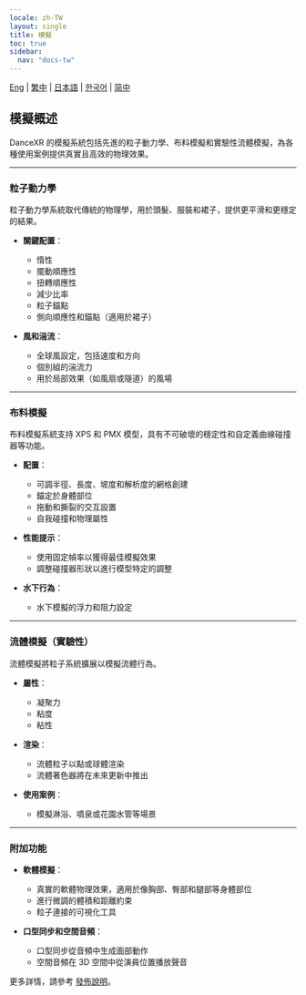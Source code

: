 ```yaml
---
locale: zh-TW
layout: single
title: 模擬
toc: true
sidebar:
  nav: "docs-tw"
---
```

[Eng](/dancexr/features/simulation) | [繁中](/tw/dancexr/features/simulation) | [日本語](/jp/dancexr/features/simulation) | [한국어](/kr/dancexr/features/simulation) | [简中](/zh/dancexr/features/simulation)

## 模擬概述

DanceXR 的模擬系統包括先進的粒子動力學、布料模擬和實驗性流體模擬，為各種使用案例提供真實且高效的物理效果。

---

### 粒子動力學

粒子動力學系統取代傳統的物理學，用於頭髮、服裝和裙子，提供更平滑和更穩定的結果。

- **關鍵配置**：
  - 惰性
  - 擺動順應性
  - 扭轉順應性
  - 減少比率
  - 粒子錨點
  - 側向順應性和錨點（適用於裙子）

- **風和湍流**：
  - 全球風設定，包括速度和方向
  - 個別組的湍流力
  - 用於局部效果（如風扇或隧道）的風場

---

### 布料模擬

布料模擬系統支持 XPS 和 PMX 模型，具有不可破壞的穩定性和自定義曲線碰撞器等功能。

- **配置**：
  - 可調半徑、長度、坡度和解析度的網格創建
  - 錨定於身體部位
  - 拖動和撕裂的交互設置
  - 自我碰撞和物理屬性

- **性能提示**：
  - 使用固定幀率以獲得最佳模擬效果
  - 調整碰撞器形狀以進行模型特定的調整

- **水下行為**：
  - 水下模擬的浮力和阻力設定

---

### 流體模擬（實驗性）

流體模擬將粒子系統擴展以模擬流體行為。

- **屬性**：
  - 凝聚力
  - 粘度
  - 粘性

- **渲染**：
  - 流體粒子以點或球體渲染
  - 流體著色器將在未來更新中推出

- **使用案例**：
  - 模擬淋浴、噴泉或花園水管等場景

---

### 附加功能

- **軟體模擬**：
  - 真實的軟體物理效果，適用於像胸部、臀部和腿部等身體部位
  - 進行微調的體積和距離約束
  - 粒子連接的可視化工具

- **口型同步和空間音頻**：
  - 口型同步從音頻中生成面部動作
  - 空間音頻在 3D 空間中從演員位置播放聲音

更多詳情，請參考 [發佈說明](/dancexr/releases)。